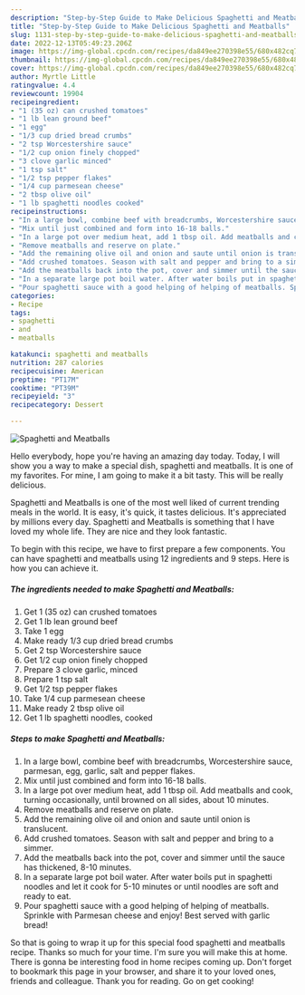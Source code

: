 ```yaml
---
description: "Step-by-Step Guide to Make Delicious Spaghetti and Meatballs"
title: "Step-by-Step Guide to Make Delicious Spaghetti and Meatballs"
slug: 1131-step-by-step-guide-to-make-delicious-spaghetti-and-meatballs
date: 2022-12-13T05:49:23.206Z
image: https://img-global.cpcdn.com/recipes/da849ee270398e55/680x482cq70/spaghetti-and-meatballs-recipe-main-photo.jpg
thumbnail: https://img-global.cpcdn.com/recipes/da849ee270398e55/680x482cq70/spaghetti-and-meatballs-recipe-main-photo.jpg
cover: https://img-global.cpcdn.com/recipes/da849ee270398e55/680x482cq70/spaghetti-and-meatballs-recipe-main-photo.jpg
author: Myrtle Little
ratingvalue: 4.4
reviewcount: 19904
recipeingredient:
- "1 (35 oz) can crushed tomatoes"
- "1 lb lean ground beef"
- "1 egg"
- "1/3 cup dried bread crumbs"
- "2 tsp Worcestershire sauce"
- "1/2 cup onion finely chopped"
- "3 clove garlic minced"
- "1 tsp salt"
- "1/2 tsp pepper flakes"
- "1/4 cup parmesean cheese"
- "2 tbsp olive oil"
- "1 lb spaghetti noodles cooked"
recipeinstructions:
- "In a large bowl, combine beef with breadcrumbs, Worcestershire sauce, parmesan, egg, garlic, salt and pepper flakes."
- "Mix until just combined and form into 16-18 balls."
- "In a large pot over medium heat, add 1 tbsp oil. Add meatballs and cook, turning occasionally, until browned on all sides, about 10 minutes."
- "Remove meatballs and reserve on plate."
- "Add the remaining olive oil and onion and saute until onion is translucent."
- "Add crushed tomatoes. Season with salt and pepper and bring to a simmer."
- "Add the meatballs back into the pot, cover and simmer until the sauce has thickened, 8-10 minutes."
- "In a separate large pot boil water. After water boils put in spaghetti noodles and let it cook for 5-10 minutes or until noodles are soft and ready to eat."
- "Pour spaghetti sauce with a good helping of helping of meatballs. Sprinkle with Parmesan cheese and enjoy! Best served with garlic bread!"
categories:
- Recipe
tags:
- spaghetti
- and
- meatballs

katakunci: spaghetti and meatballs 
nutrition: 287 calories
recipecuisine: American
preptime: "PT17M"
cooktime: "PT39M"
recipeyield: "3"
recipecategory: Dessert

---
```



![Spaghetti and Meatballs](https://img-global.cpcdn.com/recipes/da849ee270398e55/680x482cq70/spaghetti-and-meatballs-recipe-main-photo.jpg)

Hello everybody, hope you're having an amazing day today. Today, I will show you a way to make a special dish, spaghetti and meatballs. It is one of my favorites. For mine, I am going to make it a bit tasty. This will be really delicious.

Spaghetti and Meatballs is one of the most well liked of current trending meals in the world. It is easy, it's quick, it tastes delicious. It's appreciated by millions every day. Spaghetti and Meatballs is something that I have loved my whole life. They are nice and they look fantastic.




To begin with this recipe, we have to first prepare a few components. You can have spaghetti and meatballs using 12 ingredients and 9 steps. Here is how you can achieve it.

<!--inarticleads1-->

##### The ingredients needed to make Spaghetti and Meatballs:

1. Get 1 (35 oz) can crushed tomatoes
1. Get 1 lb lean ground beef
1. Take 1 egg
1. Make ready 1/3 cup dried bread crumbs
1. Get 2 tsp Worcestershire sauce
1. Get 1/2 cup onion finely chopped
1. Prepare 3 clove garlic, minced
1. Prepare 1 tsp salt
1. Get 1/2 tsp pepper flakes
1. Take 1/4 cup parmesean cheese
1. Make ready 2 tbsp olive oil
1. Get 1 lb spaghetti noodles, cooked




<!--inarticleads2-->

##### Steps to make Spaghetti and Meatballs:

1. In a large bowl, combine beef with breadcrumbs, Worcestershire sauce, parmesan, egg, garlic, salt and pepper flakes.
1. Mix until just combined and form into 16-18 balls.
1. In a large pot over medium heat, add 1 tbsp oil. Add meatballs and cook, turning occasionally, until browned on all sides, about 10 minutes.
1. Remove meatballs and reserve on plate.
1. Add the remaining olive oil and onion and saute until onion is translucent.
1. Add crushed tomatoes. Season with salt and pepper and bring to a simmer.
1. Add the meatballs back into the pot, cover and simmer until the sauce has thickened, 8-10 minutes.
1. In a separate large pot boil water. After water boils put in spaghetti noodles and let it cook for 5-10 minutes or until noodles are soft and ready to eat.
1. Pour spaghetti sauce with a good helping of helping of meatballs. Sprinkle with Parmesan cheese and enjoy! Best served with garlic bread!




So that is going to wrap it up for this special food spaghetti and meatballs recipe. Thanks so much for your time. I'm sure you will make this at home. There is gonna be interesting food in home recipes coming up. Don't forget to bookmark this page in your browser, and share it to your loved ones, friends and colleague. Thank you for reading. Go on get cooking!
